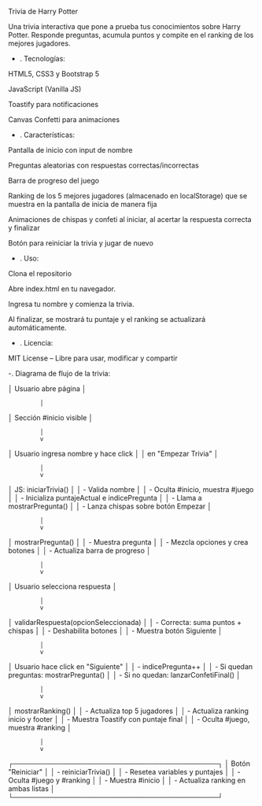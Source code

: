 Trivia de Harry Potter

Una trivia interactiva que pone a prueba tus conocimientos sobre Harry Potter. Responde preguntas, acumula puntos y compite en el ranking de los mejores jugadores.



- . Tecnologías:

HTML5, CSS3 y Bootstrap 5

JavaScript (Vanilla JS)

Toastify para notificaciones

Canvas Confetti para animaciones



- . Características:

Pantalla de inicio con input de nombre

Preguntas aleatorias con respuestas correctas/incorrectas

Barra de progreso del juego

Ranking de los 5 mejores jugadores (almacenado en localStorage) que se muestra en la pantalla de inicia de manera fija

Animaciones de chispas y confeti al iniciar, al acertar la respuesta correcta y finalizar

Botón para reiniciar la trivia y jugar de nuevo


- . Uso:

Clona el repositorio

Abre index.html en tu navegador.

Ingresa tu nombre y comienza la trivia.

Al finalizar, se mostrará tu puntaje y el ranking se actualizará automáticamente.



- . Licencia:

MIT License – Libre para usar, modificar y compartir


-. Diagrama de flujo de la trivia:


│   Usuario abre página   │

             │

│ Sección #inicio visible │

             │
             v

│ Usuario ingresa nombre y hace click      │
│ en "Empezar Trivia"                      │

             │
             v

│ JS: iniciarTrivia()                         │
│ - Valida nombre                             │
│ - Oculta #inicio, muestra #juego            │
│ - Inicializa puntajeActual e indicePregunta │
│ - Llama a mostrarPregunta()                 │
│ - Lanza chispas sobre botón Empezar         │

             │
             v

│ mostrarPregunta()                          │
│ - Muestra pregunta                         │
│ - Mezcla opciones y crea botones           │
│ - Actualiza barra de progreso              │

             │
             v

│ Usuario selecciona respuesta             │

             │
             v

│ validarRespuesta(opcionSeleccionada)     │
│ - Correcta: suma puntos + chispas        │
│ - Deshabilita botones                    │
│ - Muestra botón Siguiente                │

             │
             v

│ Usuario hace click en "Siguiente"        │
│ - indicePregunta++                       │
│ - Si quedan preguntas: mostrarPregunta() │
│ - Si no quedan: lanzarConfetiFinal()     │

             │
             v

│ mostrarRanking()                         │
│ - Actualiza top 5 jugadores              │
│ - Actualiza ranking inicio y footer      │
│ - Muestra Toastify con puntaje final     │
│ - Oculta #juego, muestra #ranking        │

             │
             v
┌──────────────────────────────────────────┐
│ Botón "Reiniciar"                        │
│ - reiniciarTrivia()                      │
│ - Resetea variables y puntajes           │
│ - Oculta #juego y #ranking               │
│ - Muestra #inicio                        │
│ - Actualiza ranking en ambas listas      │
└──────────────────────────────────────────┘
